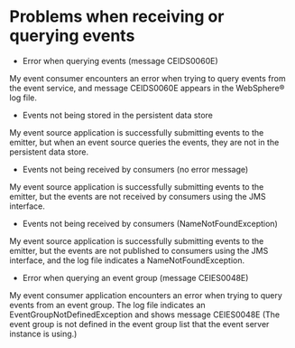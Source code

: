 # Problems when receiving or querying events

- Error when querying events (message CEIDS0060E)

My event consumer encounters an error when trying to query events from the event service, and message CEIDS0060E appears in the WebSphere® log file.
- Events not being stored in the persistent data store

My event source application is successfully submitting events to the emitter, but when an event source queries the events, they are not in the persistent data store.
- Events not being received by consumers (no error message)

My event source application is successfully submitting events to the emitter, but the events are not received by consumers using the JMS interface.
- Events not being received by consumers (NameNotFoundException)

My event source application is successfully submitting events to the emitter, but the events are not published to consumers using the JMS interface, and the log file indicates a NameNotFoundException.
- Error when querying an event group (message CEIES0048E)

My event consumer application encounters an error when trying to query events from an event group. The log file indicates an EventGroupNotDefinedException and shows message CEIES0048E (The event group is not defined in the event group list that the event server instance is using.)